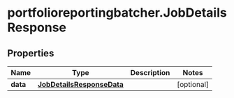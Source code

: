 # portfolioreportingbatcher.JobDetailsResponse

## Properties

Name | Type | Description | Notes
------------ | ------------- | ------------- | -------------
**data** | [**JobDetailsResponseData**](JobDetailsResponseData.md) |  | [optional] 


